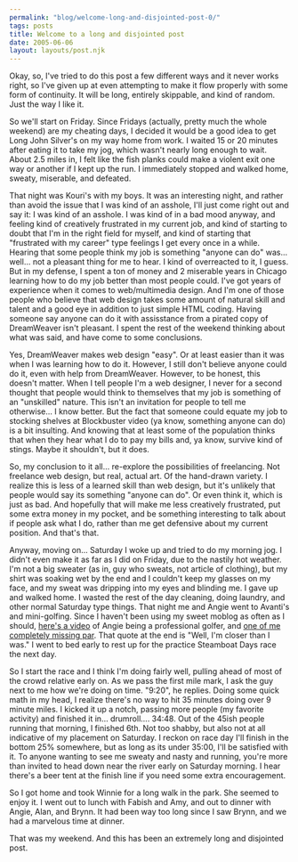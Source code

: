 ```yaml
---
permalink: "blog/welcome-long-and-disjointed-post-0/"
tags: posts
title: Welcome to a long and disjointed post
date: 2005-06-06
layout: layouts/post.njk
---
```


Okay, so, I've tried to do this post a few different ways and it never works right, so I've given up at even attempting to make it flow properly with some form of continuity. It will be long, entirely skippable, and kind of random. Just the way I like it. 

So we'll start on Friday. Since Fridays (actually, pretty much the whole weekend) are my cheating days, I decided it would be a good idea to get Long John Silver's on my way home from work. I waited 15 or 20 minutes after eating it to take my jog, which wasn't nearly long enough to wait. About 2.5 miles in, I felt like the fish planks could make a violent exit one way or another if I kept up the run. I immediately stopped and walked home, sweaty, miserable, and defeated. 

That night was Kouri's with my boys. It was an interesting night, and rather than avoid the issue that I was kind of an asshole, I'll just come right out and say it: I was kind of an asshole. I was kind of in a bad mood anyway, and feeling kind of creatively frustrated in my current job, and kind of starting to doubt that I'm in the right field for myself, and kind of starting that "frustrated with my career" type feelings I get every once in a while. Hearing that some people think my job is something "anyone can do" was... well... not a pleasant thing for me to hear. I kind of overreacted to it, I guess. But in my defense, I spent a ton of money and 2 miserable years in Chicago learning how to do my job better than most people could. I've got years of experience when it comes to web/multimedia design. And I'm one of those people who believe that web design takes some amount of natural skill and talent and a good eye in addition to just simple HTML coding. Having someone say anyone can do it with assisstance from a pirated copy of DreamWeaver isn't pleasant. I spent the rest of the weekend thinking about what was said, and have come to some conclusions. 

Yes, DreamWeaver makes web design "easy". Or at least easier than it was when I was learning how to do it. However, I still don't believe anyone could do it, even with help from DreamWeaver. However, to be honest, this doesn't matter. When I tell people I'm a web designer, I never for a second thought that people would think to themselves that my job is something of an "unskilled" nature. This isn't an invitation for people to tell me otherwise... I know better. But the fact that someone could equate my job to stocking shelves at Blockbuster video (ya know, something anyone can do) is a bit insulting. And knowing that at least some of the population thinks that when they hear what I do to pay my bills and, ya know, survive kind of stings. Maybe it shouldn't, but it does. 

So, my conclusion to it all... re-explore the possibilities of freelancing. Not freelance web design, but real, actual art. Of the hand-drawn variety. I realize this is less of a learned skill than web design, but it's unlikely that people would say its something "anyone can do". Or even think it, which is just as bad. And hopefully that will make me less creatively frustrated, put some extra money in my pocket, and be something interesting to talk about if people ask what I do, rather than me get defensive about my current position. And that's that. 

Anyway, moving on... Saturday I woke up and tried to do my morning jog. I didn't even make it as far as I did on Friday, due to the nastily hot weather. I'm not a big sweater (as in, guy who sweats, not article of clothing), but my shirt was soaking wet by the end and I couldn't keep my glasses on my face, and my sweat was dripping into my eyes and blinding me. I gave up and walked home. I wasted the rest of the day cleaning, doing laundry, and other normal Saturday type things. That night me and Angie went to Avanti's and mini-golfing. Since I haven't been using my sweet moblog as often as I should, [here's a video][1] of Angie being a professional golfer, and [one of me completely missing par][2]. That quote at the end is "Well, I'm closer than I was." I went to bed early to rest up for the practice Steamboat Days race the next day. 

So I start the race and I think I'm doing fairly well, pulling ahead of most of the crowd relative early on. As we pass the first mile mark, I ask the guy next to me how we're doing on time. "9:20", he replies. Doing some quick math in my head, I realize there's no way to hit 35 minutes doing over 9 minute miles. I kicked it up a notch, passing more people (my favorite activity) and finished it in... drumroll.... 34:48. Out of the 45ish people running that morning, I finished 6th. Not too shabby, but also not at all indicative of my placement on Saturday. I reckon on race day I'll finish in the bottom 25% somewhere, but as long as its under 35:00, I'll be satisfied with it. To anyone wanting to see me sweaty and nasty and running, you're more than invited to head down near the river early on Saturday morning. I hear there's a beer tent at the finish line if you need some extra encouragement. 

So I got home and took Winnie for a long walk in the park. She seemed to enjoy it. I went out to lunch with Fabish and Amy, and out to dinner with Angie, Alan, and Brynn. It had been way too long since I saw Brynn, and we had a marvelous time at dinner. 

That was my weekend. And this has been an extremely long and disjointed post.

 [1]: http://www.tim.cx/mob/big.php?img=44&pg=1
 [2]: http://www.tim.cx/mob/big.php?img=45&pg=1
